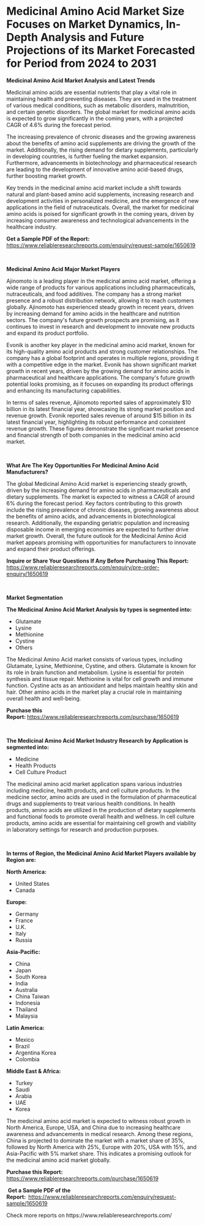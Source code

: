<p><h1>Medicinal Amino Acid Market Size Focuses on Market Dynamics, In-Depth Analysis and Future Projections of its Market Forecasted for Period from 2024 to 2031</h1></p><p><strong>Medicinal Amino Acid Market Analysis and Latest Trends</strong></p>
<p><p>Medicinal amino acids are essential nutrients that play a vital role in maintaining health and preventing diseases. They are used in the treatment of various medical conditions, such as metabolic disorders, malnutrition, and certain genetic disorders. The global market for medicinal amino acids is expected to grow significantly in the coming years, with a projected CAGR of 4.6% during the forecast period.</p><p>The increasing prevalence of chronic diseases and the growing awareness about the benefits of amino acid supplements are driving the growth of the market. Additionally, the rising demand for dietary supplements, particularly in developing countries, is further fueling the market expansion. Furthermore, advancements in biotechnology and pharmaceutical research are leading to the development of innovative amino acid-based drugs, further boosting market growth.</p><p>Key trends in the medicinal amino acid market include a shift towards natural and plant-based amino acid supplements, increasing research and development activities in personalized medicine, and the emergence of new applications in the field of nutraceuticals. Overall, the market for medicinal amino acids is poised for significant growth in the coming years, driven by increasing consumer awareness and technological advancements in the healthcare industry.</p></p>
<p><strong>Get a Sample PDF of the Report:&nbsp;</strong> <a href="https://www.reliableresearchreports.com/enquiry/request-sample/1650619">https://www.reliableresearchreports.com/enquiry/request-sample/1650619</a></p>
<p>&nbsp;</p>
<p><strong>Medicinal Amino Acid Major Market Players</strong></p>
<p><p>Ajinomoto is a leading player in the medicinal amino acid market, offering a wide range of products for various applications including pharmaceuticals, nutraceuticals, and food additives. The company has a strong market presence and a robust distribution network, allowing it to reach customers globally. Ajinomoto has experienced steady growth in recent years, driven by increasing demand for amino acids in the healthcare and nutrition sectors. The company's future growth prospects are promising, as it continues to invest in research and development to innovate new products and expand its product portfolio.</p><p>Evonik is another key player in the medicinal amino acid market, known for its high-quality amino acid products and strong customer relationships. The company has a global footprint and operates in multiple regions, providing it with a competitive edge in the market. Evonik has shown significant market growth in recent years, driven by the growing demand for amino acids in pharmaceutical and healthcare applications. The company's future growth potential looks promising, as it focuses on expanding its product offerings and enhancing its manufacturing capabilities.</p><p>In terms of sales revenue, Ajinomoto reported sales of approximately $10 billion in its latest financial year, showcasing its strong market position and revenue growth. Evonik reported sales revenue of around $15 billion in its latest financial year, highlighting its robust performance and consistent revenue growth. These figures demonstrate the significant market presence and financial strength of both companies in the medicinal amino acid market.</p></p>
<p>&nbsp;</p>
<p><strong>What Are The Key Opportunities For Medicinal Amino Acid Manufacturers?</strong></p>
<p><p>The global Medicinal Amino Acid market is experiencing steady growth, driven by the increasing demand for amino acids in pharmaceuticals and dietary supplements. The market is expected to witness a CAGR of around 6% during the forecast period. Key factors contributing to this growth include the rising prevalence of chronic diseases, growing awareness about the benefits of amino acids, and advancements in biotechnological research. Additionally, the expanding geriatric population and increasing disposable income in emerging economies are expected to further drive market growth. Overall, the future outlook for the Medicinal Amino Acid market appears promising with opportunities for manufacturers to innovate and expand their product offerings.</p></p>
<p><strong>Inquire or Share Your Questions If Any Before Purchasing This Report:</strong> <a href="https://www.reliableresearchreports.com/enquiry/pre-order-enquiry/1650619">https://www.reliableresearchreports.com/enquiry/pre-order-enquiry/1650619</a></p>
<p>&nbsp;</p>
<p><strong>Market Segmentation</strong></p>
<p><strong>The Medicinal Amino Acid Market Analysis by types is segmented into:</strong></p>
<p><ul><li>Glutamate</li><li>Lysine</li><li>Methionine</li><li>Cystine</li><li>Others</li></ul></p>
<p><p>The Medicinal Amino Acid market consists of various types, including Glutamate, Lysine, Methionine, Cystine, and others. Glutamate is known for its role in brain function and metabolism. Lysine is essential for protein synthesis and tissue repair. Methionine is vital for cell growth and immune function. Cystine acts as an antioxidant and helps maintain healthy skin and hair. Other amino acids in the market play a crucial role in maintaining overall health and well-being.</p></p>
<p><strong>Purchase this Report:&nbsp;</strong><a href="https://www.reliableresearchreports.com/purchase/1650619">https://www.reliableresearchreports.com/purchase/1650619</a></p>
<p>&nbsp;</p>
<p><strong>The Medicinal Amino Acid Market Industry Research by Application is segmented into:</strong></p>
<p><ul><li>Medicine</li><li>Health Products</li><li>Cell Culture Product</li></ul></p>
<p><p>The medicinal amino acid market application spans various industries including medicine, health products, and cell culture products. In the medicine sector, amino acids are used in the formulation of pharmaceutical drugs and supplements to treat various health conditions. In health products, amino acids are utilized in the production of dietary supplements and functional foods to promote overall health and wellness. In cell culture products, amino acids are essential for maintaining cell growth and viability in laboratory settings for research and production purposes.</p></p>
<p>&nbsp;</p>
<p><strong>In terms of Region, the Medicinal Amino Acid Market Players available by Region are:</strong></p>
<p>
    <p> <strong> North America: </strong>
        <ul>
            <li>United States</li>
            <li>Canada</li>
        </ul>
        </p> 
    <p> <strong> Europe: </strong>
        <ul>
            <li>Germany</li>
            <li>France</li>
            <li>U.K.</li>
            <li>Italy</li>
            <li>Russia</li>
        </ul>
        </p> 
    <p> <strong> Asia-Pacific: </strong>
        <ul>
            <li>China</li>
            <li>Japan</li>
            <li>South Korea</li>
            <li>India</li>
            <li>Australia</li>
            <li>China Taiwan</li>
            <li>Indonesia</li>
            <li>Thailand</li>
            <li>Malaysia</li>
        </ul>
        </p> 
    <p> <strong> Latin America: </strong>
        <ul>
            <li>Mexico</li>
            <li>Brazil</li>
            <li>Argentina Korea</li>
            <li>Colombia</li>
        </ul>
        </p> 
    <p> <strong> Middle East & Africa: </strong>
        <ul>
            <li>Turkey</li>
            <li>Saudi</li>
            <li>Arabia</li>
            <li>UAE</li>
            <li>Korea</li>
        </ul>
    </p>
    </p>
<p><p>The medicinal amino acid market is expected to witness robust growth in North America, Europe, USA, and China due to increasing healthcare awareness and advancements in medical research. Among these regions, China is projected to dominate the market with a market share of 35%, followed by North America with 25%, Europe with 20%, USA with 15%, and Asia-Pacific with 5% market share. This indicates a promising outlook for the medicinal amino acid market globally.</p></p>
<p><strong>Purchase this Report: </strong><a href="https://www.reliableresearchreports.com/purchase/1650619">https://www.reliableresearchreports.com/purchase/1650619</a></p>
<p>&nbsp;<strong>Get a Sample PDF of the Report:&nbsp;&nbsp;</strong><a href="https://www.reliableresearchreports.com/enquiry/request-sample/1650619">https://www.reliableresearchreports.com/enquiry/request-sample/1650619</a></p>
<p><strong></strong></p>
<p>Check more reports on https://www.reliableresearchreports.com/</p>
